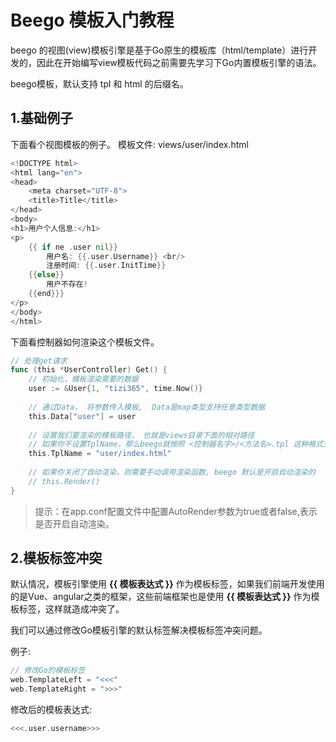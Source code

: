 # Beego 模板入门教程

beego 的视图(view)模板引擎是基于Go原生的模板库（html/template）进行开发的，因此在开始编写view模板代码之前需要先学习下Go内置模板引擎的语法。

beego模板，默认支持 tpl 和 html 的后缀名。

## 1.基础例子

下面看个视图模板的例子。
模板文件: views/user/index.html

```go
<!DOCTYPE html>
<html lang="en">
<head>
    <meta charset="UTF-8">
    <title>Title</title>
</head>
<body>
<h1>用户个人信息:</h1>
<p>
    {{ if ne .user nil}}
        用户名: {{.user.Username}} <br/>
        注册时间: {{.user.InitTime}}
    {{else}}
        用户不存在!
    {{end}}}
</p>
</body>
</html>
```

下面看控制器如何渲染这个模板文件。

```go
// 处理get请求
func (this *UserController) Get() {
    // 初始化，模板渲染需要的数据
	user := &User{1, "tizi365", time.Now()}
	
	// 通过Data， 将参数传入模板,  Data是map类型支持任意类型数据
	this.Data["user"] = user
	
	// 设置我们要渲染的模板路径， 也就是views目录下面的相对路径
	// 如果你不设置TplName，那么beego就按照 <控制器名字>/<方法名>.tpl 这种格式去查找模板文件。
	this.TplName = "user/index.html"
	
	// 如果你关闭了自动渲染，则需要手动调用渲染函数, beego 默认是开启自动渲染的
	// this.Render()
}
```

> 提示：在app.conf配置文件中配置AutoRender参数为true或者false,表示是否开启自动渲染。

## 2.模板标签冲突

默认情况，模板引擎使用 **{{ 模板表达式 }}** 作为模板标签，如果我们前端开发使用的是Vue、angular之类的框架，这些前端框架也是使用 **{{ 模板表达式 }}** 作为模板标签，这样就造成冲突了。

我们可以通过修改Go模板引擎的默认标签解决模板标签冲突问题。

例子:

```go
// 修改Go的模板标签
web.TemplateLeft = "<<<"
web.TemplateRight = ">>>"
```

修改后的模板表达式:

```go
<<<.user.username>>>
```